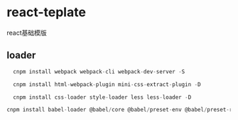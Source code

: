 # react-teplate

react基础模版


## loader

```js
  cnpm install webpack webpack-cli webpack-dev-server -S
```

```js
  cnpm install html-webpack-plugin mini-css-extract-plugin -D
```

```js
  cnpm install css-loader style-loader less less-loader -D
```
```js
cnpm install babel-loader @babel/core @babel/preset-env @babel/preset-react @babel/plugin-transform-runtime @babel/plugin-proposal-decorators @babel/plugin-proposal-class-properties -D
```